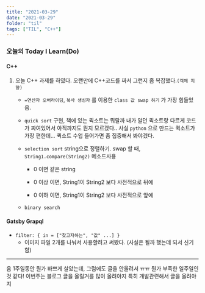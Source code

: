 ```yaml
---
title: "2021-03-29"
date: "2021-03-29"
folder: "til"
tags: ["TIL", "C++"]
---
```


### 오늘의 Today I Learn(Do)

#### C++
   1. 오늘 C++ 과제를 하였다. 오랜만에 C++코드를 짜서 그런지 좀 복잡했다.`(객체 지향)`
      - `=연산자 오버라이딩`, `복사 생성자` 를 이용한 `class 값 swap 하기` 가 가장 힘들었음.
  
      - `quick sort` 구현, 책에 있는 퀵소트는 뭐랄까 내가 알던 퀵소트랑 다르게 코드가 짜여있어서 아직까지도 뭔지 모르겠다.. 사실 `python` 으로 만드는 퀵소트가 가장 편한데... 퀵소트 수업 들어가면 좀 집중해서 봐야겠다.

       - `selection sort` string으로 정렬하기. swap 할 때, `String1.compare(String2)` 메소드사용
          - 0 이면 같은 string
          
          - 0 이상 이면, String1이 String2 보다 사전적으로 뒤에
        
          - 0 이하 이면, String1이 String2 보다 사전적으로 앞에

       - `binary search`

#### Gatsby Grapql 
 - `filter: { in = ["찾고자하는", "값" ...] }`
    -  이미지 파일 2개를 나눠서 사용할려고 써봤다. (사실은 될까 했는데 되서 신기함)

-----
음 1주일동안 뭔가 바쁘게 살았는데, 그럼에도 글을 안올려서 ㅠㅠ 뭔가 부족한 일주일인 것 같다! 이번주는 블로그 글을 올릴거를 많이 올려야지 특히 개발관련해서 글을 올려야지